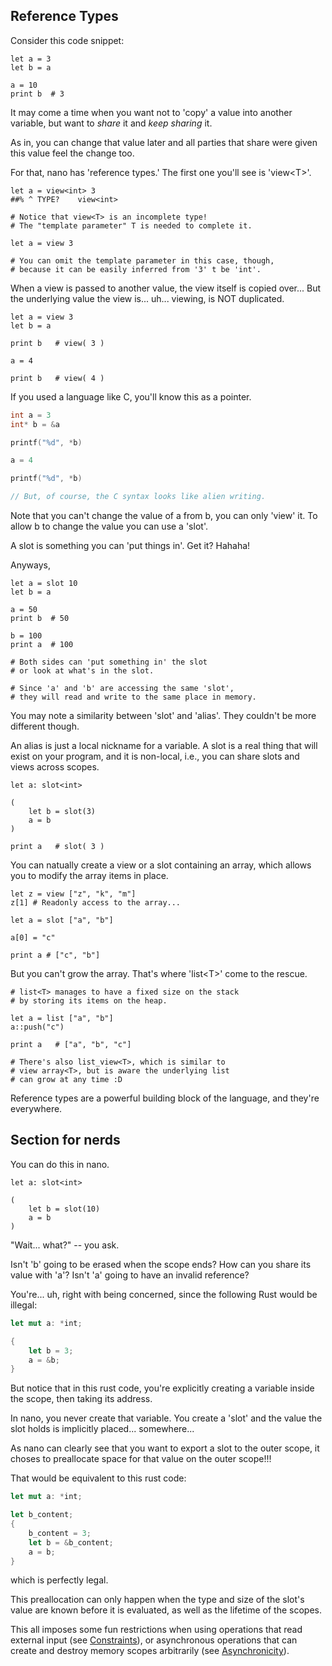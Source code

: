 ## Reference Types

Consider this code snippet:

```nano
let a = 3
let b = a

a = 10
print b  # 3
```

It may come a time when you want not to 'copy' a value into another variable, but want to _share_ it and _keep sharing_ it.

As in, you can change that value later and all parties that share were given this value feel the change too.

For that, nano has 'reference types.' The first one you'll see is 'view&lt;T&gt;'.

```nano
let a = view<int> 3
##% ^ TYPE?    view<int>

# Notice that view<T> is an incomplete type!
# The "template parameter" T is needed to complete it.

let a = view 3

# You can omit the template parameter in this case, though,
# because it can be easily inferred from '3' t be 'int'.
```

When a view is passed to another value, the view itself is copied over...
But the underlying value the view is... uh... viewing, is NOT duplicated.

```nano
let a = view 3
let b = a

print b   # view( 3 )

a = 4

print b   # view( 4 )
```

If you used a language like C, you'll know this as a pointer.

```cpp
int a = 3
int* b = &a

printf("%d", *b)

a = 4

printf("%d", *b)

// But, of course, the C syntax looks like alien writing.
```

Note that you can't change the value of a from b, you can only 'view' it.
To allow b to change the value you can use a 'slot'.

A slot is something you can 'put things in'. Get it? Hahaha!

Anyways,

```nano
let a = slot 10
let b = a

a = 50
print b  # 50

b = 100
print a  # 100

# Both sides can 'put something in' the slot
# or look at what's in the slot.

# Since 'a' and 'b' are accessing the same 'slot',
# they will read and write to the same place in memory.
```

You may note a similarity between 'slot' and 'alias'.
They couldn't be more different though.

An alias is just a local nickname for a variable. A slot is a real thing that will exist on your program, and it is non-local, i.e., you can share slots and views across scopes.

```nano
let a: slot<int>

(
	let b = slot(3)
	a = b
)

print a   # slot( 3 )
```

You can natually create a view or a slot containing an array, which allows you to modify the array items in place.

```nano
let z = view ["z", "k", "m"]
z[1] # Readonly access to the array...

let a = slot ["a", "b"]

a[0] = "c"

print a # ["c", "b"]
```

But you can't grow the array. That's where 'list&lt;T&gt;' come to the rescue.

```nano
# list<T> manages to have a fixed size on the stack
# by storing its items on the heap.

let a = list ["a", "b"]
a::push("c")

print a   # ["a", "b", "c"]

# There's also list_view<T>, which is similar to
# view array<T>, but is aware the underlying list
# can grow at any time :D
```

Reference types are a powerful building block of the language, and they're everywhere.

## Section for nerds

You can do this in nano.

```nano
let a: slot<int>

(
	let b = slot(10)
	a = b
)
```

"Wait... what?" -- you ask.

Isn't 'b' going to be erased when the scope ends?
How can you share its value with 'a'? Isn't 'a' going to have an invalid reference?

You're... uh, right with being concerned, since the following Rust would be illegal:

```rust
let mut a: *int;

{
	let b = 3;
	a = &b;
}
```

But notice that in this rust code, you're explicitly creating a variable inside the scope, then taking its address.

In nano, you never create that variable. You create a 'slot' and the value the slot holds is implicitly placed... somewhere...

As nano can clearly see that you want to export a slot to the outer scope, it choses to preallocate space for that value on the outer scope!!!

That would be equivalent to this rust code:

```rust
let mut a: *int;

let b_content;
{
	b_content = 3;
	let b = &b_content;
	a = b;
}
```

which is perfectly legal.

This preallocation can only happen when the type and size of the slot's value are known before it is evaluated, as well as the lifetime of the scopes.

This all imposes some fun restrictions when using operations that read external input (see [Constraints](./?article=constraints)), or asynchronous operations that can create and destroy memory scopes arbitrarily (see [Asynchronicity](./?article=asynchronicity)).
